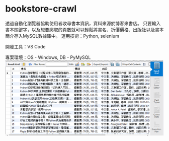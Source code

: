 # bookstore-crawl
透過自動化瀏覽器協助使用者收尋書本資訊，資料來源於博客來書店。
只要輸入書本關鍵字，以及想要爬取的頁數就可以輕鬆將書名、折價價格、出版社以及書本簡介存入MySQL數據庫中。
運用技術：Python, selenium

開發工具：VS Code 

專案環境：OS - Windows, DB - PyMySQL
![](https://github.com/rs9960821/bookstore-crawl/blob/master/Table.PNG?raw=true)
